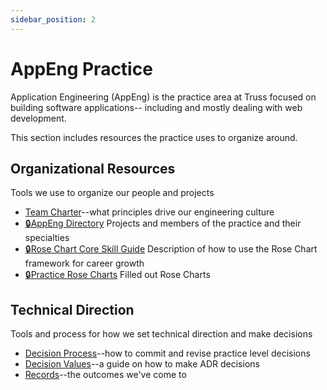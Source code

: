 ```yaml
---
sidebar_position: 2
---
```


# AppEng Practice

Application Engineering (AppEng) is the practice area at Truss
focused on building software applications--
including and mostly dealing with web development.

This section includes resources
the practice uses to organize around.

## Organizational Resources

Tools we use to organize our people and projects

- [Team Charter](team-charter.md)--what principles drive our engineering culture
- [🔒AppEng Directory](https://docs.google.com/spreadsheets/d/1wzlDUjMsHv8mfam7XaCVjw9F5UTrE7U9pJEQa5dEiAA/edit#gid=0) Projects and members of the practice and their specialties
- [🔒Rose Chart Core Skill Guide](https://docs.google.com/document/d/1pj3y0lJYMWIZCkmd8I64GDOESwgOwh7TOGRLVAEiw6g) Description of how to use the Rose Chart framework for career growth
- [🔒Practice Rose Charts](https://docs.google.com/spreadsheets/d/1eVo3bo6VZafMpLqI6l0lr8VknYbqYvEY3bUGl0vfWMg/edit#gid=0) Filled out Rose Charts

## Technical Direction

Tools and process for how we set technical direction and make decisions

- [Decision Process](decision-process.md)--how to commit and revise practice level decisions
- [Decision Values](decision-values.md)--a guide on how to make ADR decisions
- [Records](/docs/appeng/adrs/)--the outcomes we've come to
